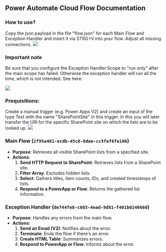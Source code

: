 ## Power Automate Cloud Flow Documentation

### How to use?
Copy the json payload in the file "flow.json" for each Main Flow and Exception Handler and insert it via STRG+V into your flow. Adjust all missing connections.
<img src="https://i.imgur.com/OAp9qCC.gif"/>

### Important note
Be sure that you configure the Exception Handler Scope to "run only" after the main scope has failed. Otherwise the exception handler will run all the time, which is not intended.
See here:

<img src="https://i.imgur.com/eE8yKKi.png"/>

### Prequisitions:
Create a manual trigger (e.g. Power Apps V2) and create an input of the type Text with the name "SharePointSite" in this trigger. In this you will later transfer the URl for the specific SharePoint site on which the lists are to be looked up.
<img src="https://i.imgur.com/2gWdfVs.png"/>

### Main Flow (`2f95a401-ecdb-45c0-8dae-cc5fef6fe10b`)
- **Purpose**: Retrieves all visible SharePoint lists from a specified site.
- **Actions**:
  1. **Send HTTP Request to SharePoint**: Retrieves lists from a SharePoint site.
  2. **Filter Array**: Excludes hidden lists.
  3. **Select**: Gathers titles, item counts, IDs, and created timestamps of lists.
  4. **Respond to a PowerApp or Flow**: Returns the gathered list information.

### Exception Handler (`de744fe8-c603-4ead-9d81-f401b0240660`)
- **Purpose**: Handles any errors from the main flow.
- **Actions**:
  1. **Send an Email (V2)**: Notifies about the error.
  2. **Terminate**: Ends the flow if there's an error.
  3. **Create HTML Table**: Summarizes errors.
  4. **Respond to PowerApp or Flow**: Informs about the error.
